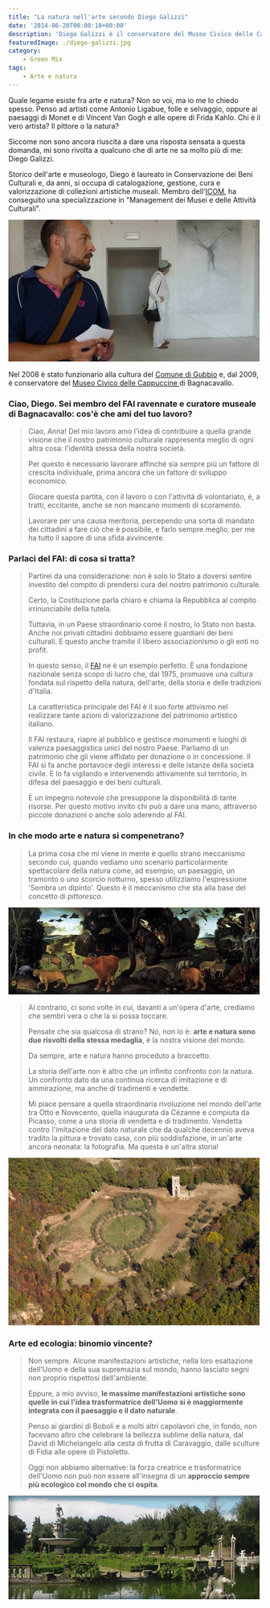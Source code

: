 ```yaml
---
title: "La natura nell'arte secondo Diego Galizzi"
date: '2014-06-20T00:00:10+00:00'
description: 'Diego Galizzi è il conservatore del Museo Civico delle Cappuccine di Bagnacavallo. Insieme a lui ho discusso il connubio arte e natura.'
featuredImage: ./diego-galizzi.jpg
category:
    - Green Mix
tags:
    - Arte e natura
---
```


Quale legame esiste fra arte e natura? Non so voi, ma io me lo chiedo spesso.
Penso ad artisti come Antonio Ligabue, folle e selvaggio, oppure ai paesaggi di Monet e di Vincent Van Gogh e alle opere di Frida Kahlo.
Chi è il vero artista? Il pittore o la natura?

Siccome non sono ancora riuscita a dare una risposta sensata a questa domanda, mi sono rivolta a qualcuno che di arte ne sa molto più di me: Diego Galizzi.

Storico dell'arte e museologo, Diego è laureato in Conservazione dei Beni Culturali e, da anni, si occupa di catalogazione, gestione, cura e valorizzazione di collezioni artistiche museali.
Membro dell'[ICOM](http://www.icom-italia.org), ha conseguito una specializzazione in "Management dei Musei e delle Attività Culturali".

![Diego in visita alla Biennale di Disegno di Rimini](./diego.jpg)

Nel 2008 è stato funzionario alla cultura del [Comune di Gubbio](http://www.comune.gubbio.pg.it) e, dal 2009, è conservatore del [Museo Civico delle Cappuccine ](http://www.museocivicobagnacavallo.it) di Bagnacavallo.

### Ciao, Diego. Sei membro del FAI ravennate e curatore museale di Bagnacavallo: cos'è che ami del tuo lavoro?

> Ciao, Anna! Del mio lavoro amo l'idea di contribuire a quella grande visione che il nostro patrimonio culturale rappresenta meglio di ogni altra cosa: l'identità stessa della nostra società.
>
> Per questo è necessario lavorare affinché sia sempre più un fattore di crescita individuale, prima ancora che un fattore di sviluppo economico.
>
> Giocare questa partita, con il lavoro o con l'attività di volontariato, è, a tratti, eccitante, anche se non mancano momenti di scoramento.
>
> Lavorare per una causa meritoria, percependo una sorta di mandato dei cittadini a fare ciò che è possibile, e farlo sempre meglio, per me ha tutto il sapore di una sfida avvincente.

### Parlaci del FAI: di cosa si tratta?

> Partirei da una considerazione: non è solo lo Stato a doversi sentire investito del compito di prendersi cura del nostro patrimonio culturale.
>
> Certo, la Costituzione parla chiaro e chiama la Repubblica al compito irrinunciabile della tutela.
>
> Tuttavia, in un Paese straordinario come il nostro, lo Stato non basta. Anche noi privati cittadini dobbiamo essere guardiani dei beni culturali. E questo anche tramite il libero associazionismo o gli enti no profit.
>
> In questo senso, il [FAI](http://www.fondoambiente.it) ne è un esempio perfetto. È una fondazione nazionale senza scopo di lucro che, dal 1975, promuove una cultura fondata sul rispetto della natura, dell'arte, della storia e delle tradizioni d'Italia.
>
> La caratteristica principale del FAI è il suo forte attivismo nel realizzare tante azioni di valorizzazione del patrimonio artistico italiano.
>
> Il FAI restaura, riapre al pubblico e gestisce monumenti e luoghi di valenza paesaggistica unici del nostro Paese. Parliamo di un patrimonio che gli viene affidato per donazione o in concessione. Il FAI si fa anche portavoce degli interessi e delle istanze della società civile. E lo fa vigilando e intervenendo attivamente sul territorio, in difesa del paesaggio e dei beni culturali.
>
> È un impegno notevole che presuppone la disponibilità di tante risorse. Per questo motivo invito chi può a dare una mano, attraverso piccole donazioni o anche solo aderendo al FAI.

### In che modo arte e natura si compenetrano?

> La prima cosa che mi viene in mente è quello strano meccanismo secondo cui, quando vediamo uno scenario particolarmente spettacolare della natura come, ad esempio, un paesaggio, un tramonto o uno scorcio notturno, spesso utilizziamo l'espressione 'Sembra un dipinto'. Questo è il meccanismo che sta alla base del concetto di _pittoresco_.

![Piero di Cosimo, "L'incendio nella foresta" (olio su tavola, 1500-1505)](./cosimo.jpg)

> Al contrario, ci sono volte in cui, davanti a un'opera d'arte, crediamo che sembri vera o che la si possa toccare.
>
> Pensate che sia qualcosa di strano? No, non lo è: **arte e natura sono due risvolti della stessa medaglia**, è la nostra visione del mondo.
>
> Da sempre, arte e natura hanno proceduto a braccetto.
>
> La storia dell'arte non è altro che un infinito confronto con la natura. Un confronto dato da una continua ricerca di imitazione e di ammirazione, ma anche di tradimenti e vendette.
>
> Mi piace pensare a quella straordinaria rivoluzione nel mondo dell'arte tra Otto e Novecento, quella inaugurata da Cézanne e compiuta da Picasso, come a una storia di vendetta e di tradimento. Vendetta contro l'imitazione del dato naturale che da qualche decennio aveva tradito la pittura e trovato casa, con più soddisfazione, in un'arte ancora neonata: la fotografia. Ma questa è un'altra storia!

![Diego Galizzi](./pistoletto.jpg)

### Arte ed ecologia: binomio vincente?

> Non sempre. Alcune manifestazioni artistiche, nella loro esaltazione dell'Uomo e della sua supremazia sul mondo, hanno lasciato segni non proprio rispettosi dell'ambiente.
>
> Eppure, a mio avviso, **le massime manifestazioni artistiche sono quelle in cui l'idea trasformatrice dell'Uomo si è maggiormente integrata con il paesaggio e il dato naturale**.
>
> Penso ai giardini di Boboli e a molti altri capolavori che, in fondo, non facevano altro che celebrare la bellezza sublime della natura, dal David di Michelangelo alla cesta di frutta di Caravaggio, dalle sculture di Fidia alle opere di Pistoletto.
>
> Oggi non abbiamo alternative: la forza creatrice e trasformatrice dell'Uomo non può non essere all'insegna di un **approccio sempre più ecologico col mondo che ci ospita**.

![Diego Galizzi](./giambologna.jpg)

